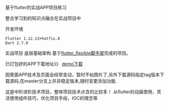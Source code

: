 基于flutter的实战APP项目练习

整合学习到的知识点融合在实战项目中

开发环境
```
Flutter 1.12.13+hotfix.8
Dart 2.7.0
```

实战项目 底层基础架构
基于[flutter_flexible脚手架](https://github.com/tec8297729/flutter_flexible "flutter_flexible脚手架")完成的项目。

已打包好的APP下载地址》》
[demo下载](https://github.com/tec8297729/shop_demo_flutter/releases)

因里面APP技术及页面会经常变动，暂时不帖图片了,另外下载源码指定tag版本下载源码,在master分支上并非稳定版本,随时变更添加功能.

这是中阶进阶技术项目，整体项目技术点含的比较多！
从flutter的动画使用，灵活使用组件技巧，优化项目手段，IOC的理念等
